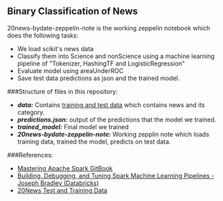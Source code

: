 Binary Classification of News
-------

20news-bydate-zeppelin-note is the working zeppelin notebook which does the following tasks:
- We load scikit's news data 
- Classify them into Science and nonScience using a machine learning pipeline of "Tokenizer, HashingTF and LogisticRegression"
- Evaluate model using areaUnderROC
- Save test data predictions as json and the trained model.

###Structure of files in this repository:
- ***data:*** Contains [training and test data](http://scikit-learn.org/stable/datasets/twenty_newsgroups.html) which contains news and its category.
- ***predictions.json:*** output of the predictions that the model we trained.
- ***trained_model:*** Final model we trained
- ***20news-bydate-zeppelin-note:*** Working zepplin note which loads training data, trained the model, predicts on test data.

###References:
- [Mastering Apache Spark GitBook](https://jaceklaskowski.gitbooks.io/mastering-apache-spark/content/spark-mllib/spark-mllib-pipelines-example-classification.html)
- [Building, Debugging, and Tuning Spark Machine Learning Pipelines - Joseph Bradley (Databricks)](https://www.youtube.com/watch?v=OednhGRp938&feature=youtu.be)
- [20News Test and Training Data](http://scikit-learn.org/stable/datasets/twenty_newsgroups.html)
